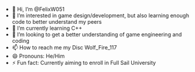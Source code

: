 - 👋 Hi, I’m @FelixW051
- 👀 I’m interested in game design/development, but also learning enough code to better understand my peers
- 🌱 I’m currently learning C++
- 💞️ I’m looking to get a better understanding of game engineering and coding
- 📫 How to reach me my Disc Wolf_Fire_117
- 😄 Pronouns: He/Him
- ⚡ Fun fact: Currently aiming to enroll in Full Sail University

<!---
FelixW051/FelixW051 is a ✨ special ✨ repository because its `README.md` (this file) appears on your GitHub profile.
You can click the Preview link to take a look at your changes.
--->
